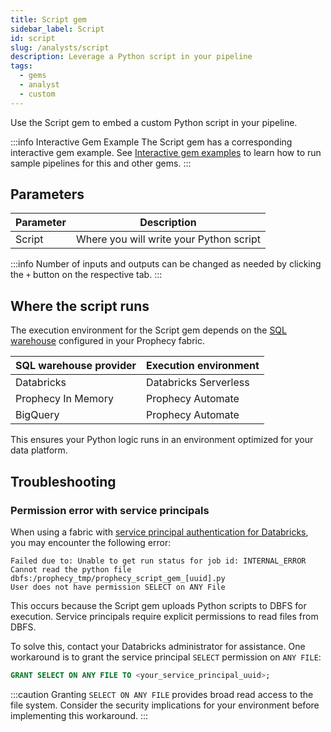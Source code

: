 ```yaml
---
title: Script gem
sidebar_label: Script
id: script
slug: /analysts/script
description: Leverage a Python script in your pipeline
tags:
  - gems
  - analyst
  - custom
---
```


Use the Script gem to embed a custom Python script in your pipeline.

:::info Interactive Gem Example
The Script gem has a corresponding interactive gem example. See [Interactive gem examples](/analysts/gems#interactive-gem-examples) to learn how to run sample pipelines for this and other gems.
:::

## Parameters

| Parameter | Description                             |
| --------- | --------------------------------------- |
| Script    | Where you will write your Python script |

:::info
Number of inputs and outputs can be changed as needed by clicking the `+` button on the respective tab.
:::

## Where the script runs

The execution environment for the Script gem depends on the [SQL warehouse](/administration/fabrics/prophecy-fabrics/#supported-primary-sql-warehouses) configured in your Prophecy fabric.

| SQL warehouse provider | Execution environment |
| ---------------------- | --------------------- |
| Databricks             | Databricks Serverless |
| Prophecy In Memory     | Prophecy Automate     |
| BigQuery               | Prophecy Automate     |

This ensures your Python logic runs in an environment optimized for your data platform.

## Troubleshooting

### Permission error with service principals

When using a fabric with [service principal authentication for Databricks](docs/administration/fabrics/prophecy-fabrics/connections/databricks.md#oauth), you may encounter the following error:

```
Failed due to: Unable to get run status for job id: INTERNAL_ERROR
Cannot read the python file dbfs:/prophecy_tmp/prophecy_script_gem_[uuid].py
User does not have permission SELECT on ANY File
```

This occurs because the Script gem uploads Python scripts to DBFS for execution. Service principals require explicit permissions to read files from DBFS.

To solve this, contact your Databricks administrator for assistance. One workaround is to grant the service principal `SELECT` permission on `ANY FILE`:

```sql
GRANT SELECT ON ANY FILE TO <your_service_principal_uuid>;
```

:::caution
Granting `SELECT ON ANY FILE` provides broad read access to the file system. Consider the security implications for your environment before implementing this workaround.
:::
